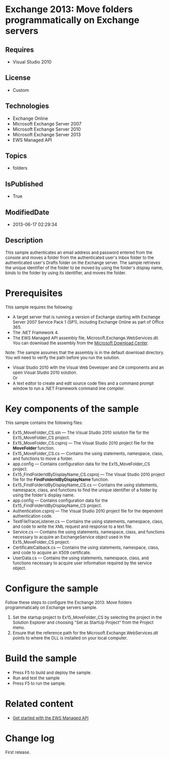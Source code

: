 # Exchange 2013: Move folders programmatically on Exchange servers
## Requires
* Visual Studio 2010
## License
* Custom
## Technologies
* Exchange Online
* Microsoft Exchange Server 2007
* Microsoft Exchange Server 2010
* Microsoft Exchange Server 2013
* EWS Managed API
## Topics
* folders
## IsPublished
* True
## ModifiedDate
* 2013-06-17 02:29:34
## Description

<p><span style="font-size:small">This sample authenticates an email address and password entered from the console and moves a folder from the authenticated user's Inbox folder to the authenticated user's Drafts folder on the Exchange server. The sample retrieves
 the unique identifier of the folder to be moved by using the folder's display name, binds to the folder by using its identifier, and moves the folder.</span></p>
<h1>Prerequisites</h1>
<p><span style="font-size:small">This sample requires the following:</span></p>
<ul>
<li><span style="font-size:small">A target server that is running a version of Exchange starting with Exchange Server 2007 Service Pack 1 (SP1), including Exchange Online as part of Office 365.</span>
</li><li><span style="font-size:small">The .NET Framework 4.</span> </li><li><span style="font-size:small">The EWS Managed API assembly file, Microsoft.Exchange.WebServices.dll. You can download the assembly from the
<a href="http://go.microsoft.com/fwlink/?LinkID=255472">Microsoft Download Center</a>.</span>
</li></ul>
<p><span style="font-size:small">Note: </span><span style="font-size:small">The sample assumes that the assembly is in the default download directory. You will need to verify the path before you run the solution.</span></p>
<ul>
<li><span style="font-size:small">Visual Studio 2010 with the Visual Web Developer and C# components and an open Visual Studio 2010 solution.</span><br>
<span style="font-size:small">Or</span> </li><li><span style="font-size:small">A text editor to create and edit source code files and a command prompt window to run a .NET Framework command line compiler.</span>
</li></ul>
<h1>Key components of the sample</h1>
<p><span style="font-size:small">This sample contains the following files:</span></p>
<ul>
<li><span style="font-size:small">Ex15_MoveFolder_CS.sln &mdash; The Visual Studio 2010 solution file for the Ex15_MoveFolder_CS project.</span>
</li><li><span style="font-size:small">Ex15_MoveFolder_CS.csproj &mdash; The Visual Studio 2010 project file for the
<strong>MoveFolder </strong>function.</span> </li><li><span style="font-size:small">Ex15_MoveFolder_CS.cs &mdash; Contains the using statements, namespace, class, and functions to move a folder.</span>
</li><li><span style="font-size:small">app.config &mdash; Contains configuration data for the Ex15_MoveFolder_CS project.</span>
</li><li><span style="font-size:small">Ex15_FindFolderIdByDisplayName_CS.csproj &mdash; The Visual Studio 2010 project file for the
<strong>FindFolderIdByDisplayName </strong>function.</span> </li><li><span style="font-size:small">Ex15_FindFolderIdByDisplayName_CS.cs &mdash; Contains the using statements, namespace, class, and functions to find the unique identifier of a folder by using the folder's display name.</span>
</li><li><span style="font-size:small">app.config &mdash; Contains configuration data for the Ex15_FindFolderIdByDisplayName_CS project.</span>
</li><li><span style="font-size:small">Authentication.csproj &mdash; The Visual Studio 2010 project file for the dependent authentication code.</span>
</li><li><span style="font-size:small">TextFileTraceListener.cs &mdash; Contains the using statements, namespace, class, and code to write the XML request and response to a text file.</span>
</li><li><span style="font-size:small">Service.cs &mdash; Contains the using statements, namespace, class, and functions necessary to acquire an ExchangeService object used in the Ex15_MoveFolder_CS project.</span>
</li><li><span style="font-size:small">CertificateCallback.cs &mdash; Contains the using statements, namespace, class, and code to acquire an X509 certificate.</span>
</li><li><span style="font-size:small">UserData.cs &mdash; Contains the using statements, namespace, class, and functions necessary to acquire user information required by the service object.</span>
</li></ul>
<h1>Configure the sample</h1>
<p><span style="font-size:small">Follow these steps to configure the Exchange 2013: Move folders programmatically on Exchange servers sample.</span></p>
<ol>
<li><span style="font-size:small">Set the startup project to Ex15_MoveFolder_CS by selecting the project in the Solution Explorer and choosing &quot;Set as StartUp Project&quot; from the Project menu.</span>
</li><li><span style="font-size:small">Ensure that the reference path for the Microsoft.Exchange.WebServices.dll points to where the DLL is installed on your local computer.</span>
</li></ol>
<h1>Build the sample</h1>
<ul>
<li><span style="font-size:small">Press F5 to build and deploy the sample.</span>
</li><li><span style="font-size:small">Run and test the sample</span> </li><li><span style="font-size:small">Press F5 to run the sample.</span> </li></ul>
<h1>Related content</h1>
<ul>
<li><span style="font-size:small"><a href="http://go.microsoft.com/fwlink/?LinkID=301827">Get started with the EWS Managed API</a></span>
</li></ul>
<h1>Change log</h1>
<p><span style="font-size:small">First release.</span></p>
